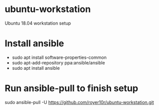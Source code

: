# ubuntu-workstation
Ubuntu 18.04 workstation setup

# Install ansible
- sudo apt install software-properties-common
- sudo apt-add-repository ppa:ansible/ansible
- sudo apt install ansible

# Run ansible-pull to finish setup
sudo ansible-pull -U https://github.com/royer10r/ubuntu-workstation.git
